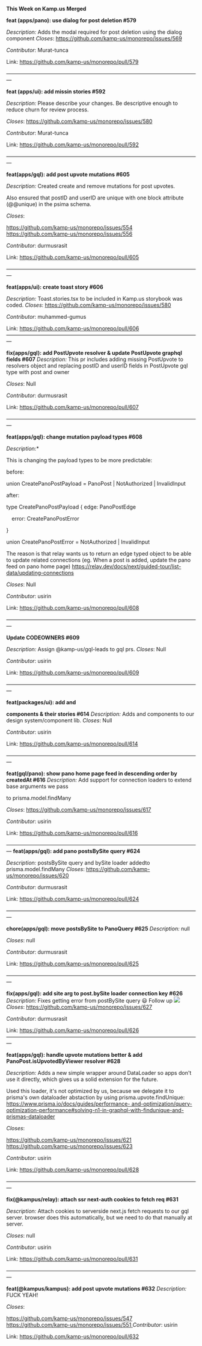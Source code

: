 ﻿**This Week on Kamp.us Merged** 

**feat (apps/pano): use dialog for post deletion #579** 

*Description:* Adds the modal required for post deletion using the dialog component *Closes*:  <https://github.com/kamp-us/monorepo/issues/569>

*Contributor*: Murat-tunca

Link: <https://github.com/kamp-us/monorepo/pull/579>

—————————————————————————————————————

**feat (apps/ui): add missin stories #592** 

*Description:* Please describe your changes. Be descriptive enough to reduce churn for review process.

*Closes*:  <https://github.com/kamp-us/monorepo/issues/580>

*Contributor*: Murat-tunca

Link: <https://github.com/kamp-us/monorepo/pull/592>

—————————————————————————————————————

**feat(apps/gql): add post upvote mutations #605** 

*Description:* Created create and remove mutations for post upvotes.

Also ensured that postID and userID are unique with one block attribute (@@unique) in the psima schema.

*Closes*: 

[https://github.com/kamp-us/monorepo/issues/554 ](https://github.com/kamp-us/monorepo/issues/554)<https://github.com/kamp-us/monorepo/issues/556>

*Contributor*: durmusrasit

Link: <https://github.com/kamp-us/monorepo/pull/605>

—————————————————————————————————————

**feat(apps/ui): create toast story #606** 

*Description:* Toast.stories.tsx to be included in Kamp.us storybook was coded. *Closes*: <https://github.com/kamp-us/monorepo/issues/580>

*Contributor*: muhammed-gumus

Link: [https://github.com/kamp-us/monorepo/pull/606 ](https://github.com/kamp-us/monorepo/pull/606)—————————————————————————————————————

**fix(apps/gql): add PostUpvote resolver & update PostUpvote graphql fields #607** *Description:* This pr includes adding missing PostUpvote to resolvers object and replacing postID and userID fields in PostUpvote gql type with post and owner

*Closes*: Null

*Contributor*: durmusrasit

Link: <https://github.com/kamp-us/monorepo/pull/607>

—————————————————————————————————————

**feat(apps/gql): change mutation payload types #608** 

*Description:**  

This is changing the payload types to be more predictable:

before:

union CreatePanoPostPayload = PanoPost | NotAuthorized | InvalidInput

after:

type CreatePanoPostPayload {   edge: PanoPostEdge

`  `error: CreatePanoPostError

}

union CreatePanoPostError = NotAuthorized | InvalidInput

The reason is that relay wants us to return an edge typed object to be able to update related connections (eg. When a post is added, update the pano feed on pano home page) <https://relay.dev/docs/next/guided-tour/list-data/updating-connections>

*Closes*: Null

*Contributor*: usirin

Link: <https://github.com/kamp-us/monorepo/pull/608>

—————————————————————————————————————

**Update CODEOWNERS #609** 

*Description:* Assign @kamp-us/gql-leads to gql prs. *Closes*: Null

*Contributor*: usirin

Link: https://github.com/kamp-us/monorepo/pull/609

—————————————————————————————————————

**feat(packages/ui): add <Card /> and <Form /> components & their stories #614** *Description:* Adds <Card /> and <Form /> components to our design system/component lib. *Closes*: Null

*Contributor*: usirin

Link: <https://github.com/kamp-us/monorepo/pull/614>

—————————————————————————————————————

**feat(gql/pano): show pano home page feed in descending order by createdAt #616** *Description:* Add support for connection loaders to extend base arguments we pass 

to prisma.model.findMany

*Closes*: <https://github.com/kamp-us/monorepo/issues/617>

*Contributor*: usirin

Link: <https://github.com/kamp-us/monorepo/pull/616>

————————————————————————————————————— **feat(apps/gql): add pano postsBySite query #624** 

*Description:* postsBySite query and bySite loader addedto prisma.model.findMany *Closes*: <https://github.com/kamp-us/monorepo/issues/620>

*Contributor*: durmusrasit

Link: <https://github.com/kamp-us/monorepo/pull/624>

—————————————————————————————————————

**chore(apps/gql): move postsBySite to PanoQuery #625** *Description:* null

*Closes*: null

*Contributor*: durmusrasit

Link: <https://github.com/kamp-us/monorepo/pull/625>

—————————————————————————————————————

**fix(apps/gql): add site arg to post.bySite loader connection key #626** *Description:* Fixes getting error from postBySite query 😃 Follow up ![](Aspose.Words.d257384a-f5e9-4d69-a395-35b84cf7c72e.001.png)*Closes*: <https://github.com/kamp-us/monorepo/issues/627>

*Contributor*: durmusrasit

Link: [https://github.com/kamp-us/monorepo/pull/626 ](https://github.com/kamp-us/monorepo/pull/626)—————————————————————————————————————

**feat(apps/gql): handle upvote mutations better & add PanoPost.isUpvotedByViewer resolver #628** 

*Description:* Adds a new simple wrapper around DataLoader so apps don't use it directly, which gives us a solid extension for the future.

Used this loader, it's not optimized by us, because we delegate it to prisma's own dataloader abstaction by using prisma.upvote.findUnique: [https://www.prisma.io/docs/guides/performance- and-optimization/query-optimization-performance#solving-n1-in-graphql-with-findunique-and- prismas-dataloader](https://www.prisma.io/docs/guides/performance-and-optimization/query-optimization-performance#solving-n1-in-graphql-with-findunique-and-prismas-dataloader)

*Closes*: 

[https://github.com/kamp-us/monorepo/issues/621 ](https://github.com/kamp-us/monorepo/issues/621)<https://github.com/kamp-us/monorepo/issues/623>

*Contributor*: usirin

Link: <https://github.com/kamp-us/monorepo/pull/628>

—————————————————————————————————————

**fix(@kampus/relay): attach ssr next-auth cookies to fetch req #631** 

*Description:* Attach cookies to serverside next.js fetch requests to our gql server. browser does this automatically, but we need to do that manually at server.

*Closes*: null

*Contributor*: usirin

Link: <https://github.com/kamp-us/monorepo/pull/631>

—————————————————————————————————————

**feat(@kampus/kampus): add post upvote mutations #632** *Description:* FUCK YEAH!  

*Closes*:

[https://github.com/kamp-us/monorepo/issues/547 ](https://github.com/kamp-us/monorepo/issues/547)[https://github.com/kamp-us/monorepo/issues/551 ](https://github.com/kamp-us/monorepo/issues/551)*Contributor*: usirin

Link: <https://github.com/kamp-us/monorepo/pull/632>
